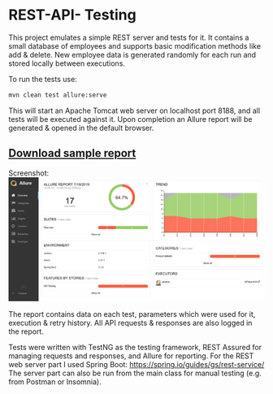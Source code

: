 # REST-API- Testing
This project emulates a simple REST server and tests for it. It contains a small database of employees and supports basic modification methods like add & delete. New employee data is generated randomly for each run and stored locally between executions.

To run the tests use:
```bash
mvn clean test allure:serve
```
This will start an Apache Tomcat web server on localhost port 8188, and all tests will be executed against it. Upon completion an Allure report will be generated & opened in the default browser. 

## [Download sample report](https://github.com/nikmazur/REST-API-Testing/raw/master/allure-report.zip)
Screenshot:
![alt text](https://github.com/nikmazur/REST-API-Testing/blob/master/allure_screen.png "Allure Report")

The report contains data on each test, parameters which were used for it, execution & retry history. All API requests & responses are also logged in the report.
 
Tests were written with TestNG as the testing framework, REST Assured for managing requests and responses, and Allure for reporting. For the REST web server part I used Spring Boot: https://spring.io/guides/gs/rest-service/ The server part can also be run from the main class for manual testing (e.g. from Postman or Insomnia).
